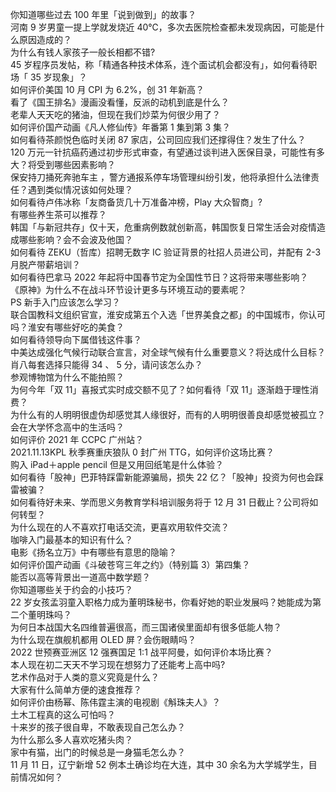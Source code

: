 你知道哪些过去 100 年里「说到做到」的故事？  
河南 9 岁男童一提上学就发烧近 40℃，多次去医院检查都未发现病因，可能是什么原因造成的？  
为什么有钱人家孩子一般长相都不错?  
45 岁程序员发帖，称「精通各种技术体系，连个面试机会都没有」，如何看待职场「 35 岁现象」？  
如何评价美国 10 月 CPI 为 6.2%，创 31 年新高？  
看了《国王排名》漫画没看懂，反派的动机到底是什么？  
老辈人天天吃的猪油，但现在我们炒菜为何很少用了？  
如何评价国产动画《凡人修仙传》年番第 1 集到第 3 集？  
如何看待茶颜悦色临时关闭 87 家店，公司回应我们还撑得住？发生了什么？  
120 万元一针抗癌药通过初步形式审查，有望通过谈判进入医保目录，可能性有多大？将受到哪些因素影响？  
保安持刀捅死奔驰车主 ，警方通报系停车场管理纠纷引发，他将承担什么法律责任？遇到类似情况该如何处理？  
如何看待卢伟冰称「友商备货几十万准备冲榜，Play 大众智商」?  
有哪些养生茶可以推荐？  
韩国「与新冠共存」仅十天，危重病例数就创新高，韩国恢复日常生活会对疫情造成哪些影响？会不会波及他国？  
如何看待 ZEKU（哲库）招聘无数字 IC 验证背景的社招人员进公司，并配有 2-3 月脱产带薪培训？  
如何看待巴拿马 2022 年起将中国春节定为全国性节日？这将带来哪些影响？  
《原神》为什么不在战斗环节设计更多与环境互动的要素呢？  
PS 新手入门应该怎么学习？  
联合国教科文组织官宣，淮安成第五个入选「世界美食之都」的中国城市，你认可吗？淮安有哪些好吃的美食？  
如何看待领导向下属借钱这件事？  
中美达成强化气候行动联合宣言，对全球气候有什么重要意义？将达成什么目标？  
肖八每套选择只能得 34 、 5 分，请问该怎么办？  
参观博物馆为什么不能拍照？  
为何今年「双 11」喜报式实时成交额不见了？如何看待「双 11」逐渐趋于理性消费？  
为什么有的人明明很虚伪却感觉其人缘很好，而有的人明明很善良却感觉被孤立？  
会在大学怀念高中的生活吗？  
如何评价 2021 年 CCPC 广州站？  
2021.11.13KPL 秋季赛重庆狼队 0 封广州 TTG，如何评价这场比赛？  
购入 iPad＋apple pencil 但是又用回纸笔是什么体验？  
如何看待「股神」巴菲特踩雷新能源骗局，损失 22 亿？「股神」投资为何也会踩雷被骗？  
如何看待好未来、学而思义务教育学科培训服务将于 12 月 31 日截止？公司将如何转型？  
为什么现在的人不喜欢打电话交流，更喜欢用软件交流？  
咖啡入门最基本的知识有什么？  
电影《扬名立万》中有哪些有意思的隐喻？  
如何评价国产动画《斗破苍穹三年之约》（特别篇 3）第四集？  
能否以高等背景出一道高中数学题？  
你知道哪些关于约会的小技巧？  
22 岁女孩孟羽童入职格力成为董明珠秘书，你看好她的职业发展吗？她能成为第二个董明珠吗？  
为何日本战国大名四维普遍很高，而三国诸侯里面却有很多低能人物？  
为什么现在旗舰机都用 OLED 屏？会伤眼睛吗？  
2022 世预赛亚洲区 12 强赛国足 1:1 战平阿曼，如何评价本场比赛？  
本人现在初二天天不学习现在想努力了还能考上高中吗?  
艺术作品对于人类的意义究竟是什么？  
大家有什么简单方便的速食推荐？  
如何评价由杨幂、陈伟霆主演的电视剧《斛珠夫人》？  
土木工程真的这么可怕吗？  
十来岁的孩子很自卑，不敢表现自己怎么办？  
为什么那么多人喜欢吃猪头肉？  
家中有猫，出门的时候总是一身猫毛怎么办？  
11 月 11 日，辽宁新增 52 例本土确诊均在大连，其中 30 余名为大学城学生，目前情况如何？  
